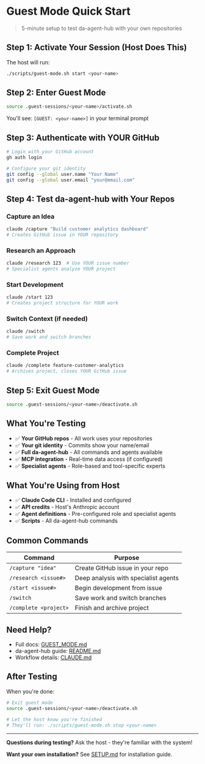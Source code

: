 # Guest Mode Quick Start

> 5-minute setup to test da-agent-hub with your own repositories

## Step 1: Activate Your Session (Host Does This)

The host will run:
```bash
./scripts/guest-mode.sh start <your-name>
```

## Step 2: Enter Guest Mode

```bash
source .guest-sessions/<your-name>/activate.sh
```

You'll see: `[GUEST: <your-name>]` in your terminal prompt

## Step 3: Authenticate with YOUR GitHub

```bash
# Login with your GitHub account
gh auth login

# Configure your git identity
git config --global user.name "Your Name"
git config --global user.email "your@email.com"
```

## Step 4: Test da-agent-hub with Your Repos

### Capture an Idea
```bash
claude /capture "Build customer analytics dashboard"
# Creates GitHub issue in YOUR repository
```

### Research an Approach
```bash
claude /research 123  # Use YOUR issue number
# Specialist agents analyze YOUR project
```

### Start Development
```bash
claude /start 123
# Creates project structure for YOUR work
```

### Switch Context (if needed)
```bash
claude /switch
# Save work and switch branches
```

### Complete Project
```bash
claude /complete feature-customer-analytics
# Archives project, closes YOUR GitHub issue
```

## Step 5: Exit Guest Mode

```bash
source .guest-sessions/<your-name>/deactivate.sh
```

## What You're Testing

- ✅ **Your GitHub repos** - All work uses your repositories
- ✅ **Your git identity** - Commits show your name/email
- ✅ **Full da-agent-hub** - All commands and agents available
- ✅ **MCP integration** - Real-time data access (if configured)
- ✅ **Specialist agents** - Role-based and tool-specific experts

## What You're Using from Host

- ✅ **Claude Code CLI** - Installed and configured
- ✅ **API credits** - Host's Anthropic account
- ✅ **Agent definitions** - Pre-configured role and specialist agents
- ✅ **Scripts** - All da-agent-hub commands

## Common Commands

| Command | Purpose |
|---------|---------|
| `/capture "idea"` | Create GitHub issue in your repo |
| `/research <issue#>` | Deep analysis with specialist agents |
| `/start <issue#>` | Begin development from issue |
| `/switch` | Save work and switch branches |
| `/complete <project>` | Finish and archive project |

## Need Help?

- Full docs: [GUEST_MODE.md](GUEST_MODE.md)
- da-agent-hub guide: [README.md](README.md)
- Workflow details: [CLAUDE.md](CLAUDE.md)

## After Testing

When you're done:
```bash
# Exit guest mode
source .guest-sessions/<your-name>/deactivate.sh

# Let the host know you're finished
# They'll run: ./scripts/guest-mode.sh stop <your-name>
```

---

**Questions during testing?** Ask the host - they're familiar with the system!

**Want your own installation?** See [SETUP.md](SETUP.md) for installation guide.
